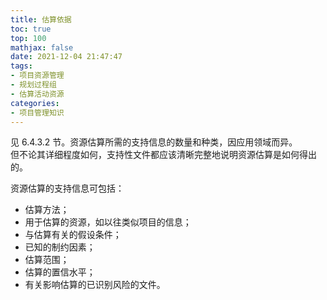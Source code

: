 ```yaml
---
title: 估算依据
toc: true
top: 100
mathjax: false
date: 2021-12-04 21:47:47
tags:
- 项目资源管理
- 规划过程组
- 估算活动资源
categories:
- 项目管理知识
---
```

见 6.4.3.2 节。资源估算所需的支持信息的数量和种类，因应用领域而异。  
但不论其详细程度如何，支持性文件都应该清晰完整地说明资源估算是如何得出的。

资源估算的支持信息可包括：

- 估算方法；
- 用于估算的资源，如以往类似项目的信息；
- 与估算有关的假设条件；
- 已知的制约因素；
- 估算范围；
- 估算的置信水平；
- 有关影响估算的已识别风险的文件。
